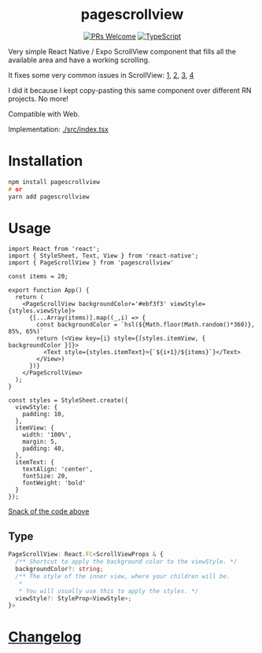 
<h1 align="center">
  <!-- <img src=".logo.png" alt=pagescrollview/><br/> -->
  pagescrollview
</h1>

<div align="center">

  [![PRs Welcome](https://img.shields.io/badge/PRs-welcome-brightgreen.svg?style=flat-square)](http://makeapullrequest.com)
  [![TypeScript](https://badgen.net/npm/types/env-var)](http://www.typescriptlang.org/)

</div>

Very simple React Native / Expo ScrollView component that fills all the available area and have a working scrolling.

It fixes some very common issues in ScrollView: [1](https://github.com/facebook/react-native/issues/4099#issuecomment-307541206), [2](https://stackoverflow.com/questions/34880660/react-native-children-of-scrollview-wont-fill-full-height), [3](https://stackoverflow.com/questions/46805135/scrollview-with-flex-1-makes-it-un-scrollable), [4](https://github.com/facebook/react-native/issues/3825)

I did it because I kept copy-pasting this same component over different RN projects. No more!

Compatible with Web.

Implementation: [./src/index.tsx](./src/index.tsx)

# Installation
```c
npm install pagescrollview
# or
yarn add pagescrollview
```


# Usage

```tsx
import React from 'react';
import { StyleSheet, Text, View } from 'react-native';
import { PageScrollView } from 'pagescrollview'

const items = 20;

export function App() {
  return (
    <PageScrollView backgroundColor='#ebf3f3' viewStyle={styles.viewStyle}>
      {[...Array(items)].map((_,i) => {
        const backgroundColor = `hsl(${Math.floor(Math.random()*360)}, 85%, 65%)`
        return (<View key={i} style={[styles.itemView, { backgroundColor }]}>
          <Text style={styles.itemText}>{`${i+1}/${items}`}</Text>
        </View>)
      })}
    </PageScrollView>
  );
}

const styles = StyleSheet.create({
  viewStyle: {
    padding: 10,
  },
  itemView: {
    width: '100%',
    margin: 5,
    padding: 40,
  },
  itemText: {
    textAlign: 'center',
    fontSize: 20,
    fontWeight: 'bold'
  }
});
```

[Snack of the code above](https://snack.expo.io/@srbrahma/887706)
<!-- also in https://expo.io/@srbrahma/pagescrollview but snack seems better -->
## Type
```ts
PageScrollView: React.FC<ScrollViewProps & {
  /** Shortcut to apply the background color to the viewStyle. */
  backgroundColor?: string;
  /** The style of the inner view, where your children will be.
   *
   * You will usually use this to apply the styles. */
  viewStyle?: StyleProp<ViewStyle>;
}>
```
# [Changelog](CHANGELOG.md)